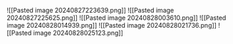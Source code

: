 ![[Pasted image 20240827223639.png]]
![[Pasted image 20240827225625.png]]
![[Pasted image 20240828003610.png]]
![[Pasted image 20240828014939.png]]
![[Pasted image 20240828021736.png]]
![[Pasted image 20240828025123.png]]